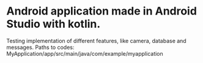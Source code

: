 # Android application made in Android Studio with kotlin.

Testing implementation of different features, like camera, database and messages.
Paths to codes: MyApplication/app/src/main/java/com/example/myapplication
